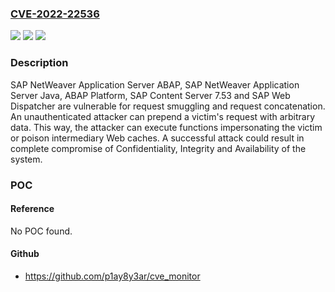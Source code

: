 ### [CVE-2022-22536](https://cve.mitre.org/cgi-bin/cvename.cgi?name=CVE-2022-22536)
![](https://img.shields.io/static/v1?label=Product&message=SAP%20Content%20Server&color=blue)
![](https://img.shields.io/static/v1?label=Version&message=%3C7.53%20&color=brighgreen)
![](https://img.shields.io/static/v1?label=Vulnerability&message=CWE-444&color=brighgreen)

### Description

SAP NetWeaver Application Server ABAP, SAP NetWeaver Application Server Java, ABAP Platform, SAP Content Server 7.53 and SAP Web Dispatcher are vulnerable for request smuggling and request concatenation. An unauthenticated attacker can prepend a victim's request with arbitrary data. This way, the attacker can execute functions impersonating the victim or poison intermediary Web caches. A successful attack could result in complete compromise of Confidentiality, Integrity and Availability of the system.

### POC

#### Reference
No POC found.

#### Github
- https://github.com/p1ay8y3ar/cve_monitor

